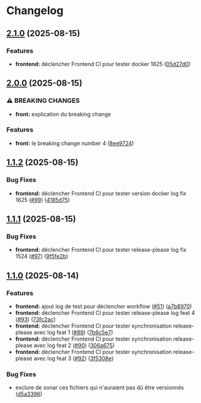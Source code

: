 # Changelog

## [2.1.0](https://github.com/cpierres/P10cicd/compare/bobapp-frontend-v2.0.0...bobapp-frontend-v2.1.0) (2025-08-15)


### Features

* **frontend:** déclencher Frontend CI pour tester docker 1825 ([05d27d0](https://github.com/cpierres/P10cicd/commit/05d27d0def02417f26ea9826fa4192edf2a6f0c1))

## [2.0.0](https://github.com/cpierres/P10cicd/compare/bobapp-frontend-v1.1.2...bobapp-frontend-v2.0.0) (2025-08-15)


### ⚠ BREAKING CHANGES

* **front:** explication du breaking change

### Features

* **front:** le breaking change number 4 ([8ee9724](https://github.com/cpierres/P10cicd/commit/8ee9724e6bd2d5e7a4266eaabe39182d39435c6a))

## [1.1.2](https://github.com/cpierres/P10cicd/compare/bobapp-frontend-v1.1.1...bobapp-frontend-v1.1.2) (2025-08-15)


### Bug Fixes

* **frontend:** déclencher Frontend CI pour tester version docker log fix 1625 ([#99](https://github.com/cpierres/P10cicd/issues/99)) ([4185d75](https://github.com/cpierres/P10cicd/commit/4185d7545cf85eb8c58d5d5592b7eb1b057bb92a))

## [1.1.1](https://github.com/cpierres/P10cicd/compare/bobapp-frontend-v1.1.0...bobapp-frontend-v1.1.1) (2025-08-15)


### Bug Fixes

* **frontend:** déclencher Frontend CI pour tester  release-please log fix 1524 ([#97](https://github.com/cpierres/P10cicd/issues/97)) ([9f5fe2b](https://github.com/cpierres/P10cicd/commit/9f5fe2bcf8a948454644794f36cffb6b426484d0))

## [1.1.0](https://github.com/cpierres/P10cicd/compare/bobapp-frontend-v1.0.0...bobapp-frontend-v1.1.0) (2025-08-14)


### Features

* **frontend:** ajout log de test pour déclencher workflow ([#51](https://github.com/cpierres/P10cicd/issues/51)) ([a7b8970](https://github.com/cpierres/P10cicd/commit/a7b8970e8de3fb20c331c494da7b37efe20ece5f))
* **frontend:** déclencher Frontend CI pour tester  release-please log feat 4 ([#93](https://github.com/cpierres/P10cicd/issues/93)) ([73fc2ac](https://github.com/cpierres/P10cicd/commit/73fc2ac96ad8f1ca3809e1ea20f1488bdefbab6b))
* **frontend:** déclencher Frontend CI pour tester synchronisation release-please avec log feat 1 ([#89](https://github.com/cpierres/P10cicd/issues/89)) ([7b6c5e7](https://github.com/cpierres/P10cicd/commit/7b6c5e75affcf22790396a54f1a7a255175139d6))
* **frontend:** déclencher Frontend CI pour tester synchronisation release-please avec log feat 2 ([#90](https://github.com/cpierres/P10cicd/issues/90)) ([306a675](https://github.com/cpierres/P10cicd/commit/306a675e7f101d09385f505865f57745ffed3ed9))
* **frontend:** déclencher Frontend CI pour tester synchronisation release-please avec log feat 3 ([#92](https://github.com/cpierres/P10cicd/issues/92)) ([3f5308e](https://github.com/cpierres/P10cicd/commit/3f5308e22d84cb760c3f2bf2916d62db3372c526))


### Bug Fixes

* exclure de sonar ces fichiers qui n'auraient pas dû être versionnés ([d5a3396](https://github.com/cpierres/P10cicd/commit/d5a3396f638e70000185e1a813f84370cec877ab))
